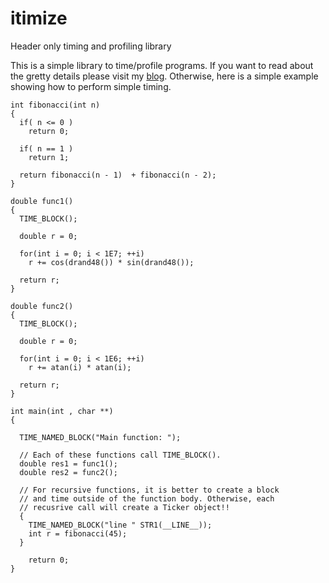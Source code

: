 # itimize
Header only timing and profiling library

This is a simple library to time/profile programs. If you want to read about the gretty details please visit my [blog](http://drareni.com/post/TQ6VP1HWUVK5PHVG). Otherwise, here is a simple example showing how to perform simple timing.

```
int fibonacci(int n)
{
  if( n <= 0 )
    return 0;

  if( n == 1 )
    return 1;

  return fibonacci(n - 1)  + fibonacci(n - 2);
}

double func1()
{
  TIME_BLOCK();

  double r = 0;

  for(int i = 0; i < 1E7; ++i)
    r += cos(drand48()) * sin(drand48());

  return r;
}

double func2()
{
  TIME_BLOCK();

  double r = 0;

  for(int i = 0; i < 1E6; ++i)
    r += atan(i) * atan(i);

  return r;
}

int main(int , char **)
{

  TIME_NAMED_BLOCK("Main function: ");

  // Each of these functions call TIME_BLOCK().
  double res1 = func1();
  double res2 = func2();

  // For recursive functions, it is better to create a block 
  // and time outside of the function body. Otherwise, each 
  // recusrive call will create a Ticker object!!
  {
    TIME_NAMED_BLOCK("line " STR1(__LINE__));
    int r = fibonacci(45);
  }

	return 0;
}
```
